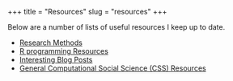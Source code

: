+++
title = "Resources"
slug = "resources"
+++

Below are a number of lists of useful resources I keep up to date.

* [Research Methods](/methods-resources/)
* [R programming Resources](/r-resources/)
* [Interesting Blog Posts](/blog-resources/)
* [General Computational Social Science (CSS) Resources](/css-resources/)
